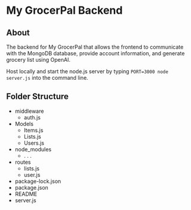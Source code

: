 # My GrocerPal Backend
## About
The backend for My GrocerPal that allows the frontend to communicate with the MongoDB database, provide account information, and generate grocery list using OpenAI. 

Host locally and start the node.js server by typing ``` PORT=3000 node server.js ``` into the command line.

## Folder Structure
- middleware
  - auth.js
- Models
  - Items.js
  - Lists.js
  - Users.js
- node_modules
  - . . .
- routes
  - lists.js
  - user.js
- package-lock.json
- package.json
- README
- server.js
